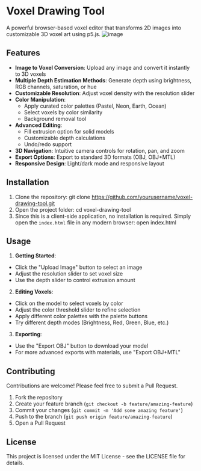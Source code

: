 # Voxel Drawing Tool

A powerful browser-based voxel editor that transforms 2D images into customizable 3D voxel art using p5.js.
![image](https://github.com/user-attachments/assets/ad818527-d027-40a6-9e31-17b58b2642a2)



## Features

- **Image to Voxel Conversion**: Upload any image and convert it instantly to 3D voxels
- **Multiple Depth Estimation Methods**: Generate depth using brightness, RGB channels, saturation, or hue
- **Customizable Resolution**: Adjust voxel density with the resolution slider
- **Color Manipulation**:
  - Apply curated color palettes (Pastel, Neon, Earth, Ocean)
  - Select voxels by color similarity
  - Background removal tool
- **Advanced Editing**:
  - Fill extrusion option for solid models
  - Customizable depth calculations
  - Undo/redo support
- **3D Navigation**: Intuitive camera controls for rotation, pan, and zoom
- **Export Options**: Export to standard 3D formats (OBJ, OBJ+MTL)
- **Responsive Design**: Light/dark mode and responsive layout

## Installation

1. Clone the repository: git clone https://github.com/yourusername/voxel-drawing-tool.git
2. Open the project folder: cd voxel-drawing-tool
3. Since this is a client-side application, no installation is required. Simply open the `index.html` file in any modern browser: open index.html


## Usage

1. **Getting Started**:
- Click the "Upload Image" button to select an image
- Adjust the resolution slider to set voxel size
- Use the depth slider to control extrusion amount

2. **Editing Voxels**:
- Click on the model to select voxels by color
- Adjust the color threshold slider to refine selection
- Apply different color palettes with the palette buttons
- Try different depth modes (Brightness, Red, Green, Blue, etc.)

3. **Exporting**:
- Use the "Export OBJ" button to download your model
- For more advanced exports with materials, use "Export OBJ+MTL"

## Contributing

Contributions are welcome! Please feel free to submit a Pull Request.

1. Fork the repository
2. Create your feature branch (`git checkout -b feature/amazing-feature`)
3. Commit your changes (`git commit -m 'Add some amazing feature'`)
4. Push to the branch (`git push origin feature/amazing-feature`)
5. Open a Pull Request

## License

This project is licensed under the MIT License - see the LICENSE file for details.
